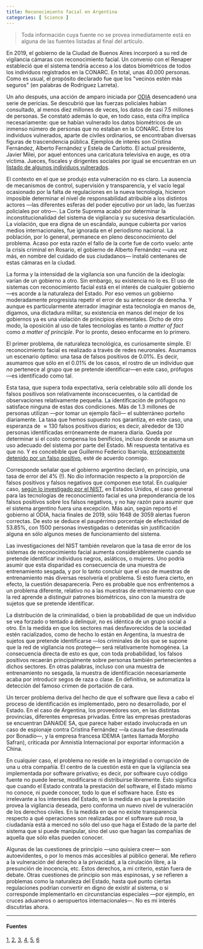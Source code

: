 ```yaml
---
title: Reconocimiento facial en Argentina
categories: [ Science ]
---
```


> Toda información cuya fuente no se provea inmediatamente está en alguna de las fuentes 
listadas al final del artículo.

En 2019, el gobierno de la Ciudad de Buenos Aires incorporó a su red de
vigilancia cámaras con reconocimiento facial. Un convenio con el Renaper
estableció que el sistema tendría acceso a los datos biométricos de todos los
individuos registrados en la CONARC. En total, unas $40.000$ personas. Como es
usual, el propósito declarado fue que los "vecinos estén más seguros" (en
palabras de Rodríguez Larreta).

Un año después, una acción de amparo iniciada por [ODIA](https://odia.legal/)
desencadenó una serie de pericias. Se descubrió que las fuerzas policiales
habían consultado, al menos diez millones de veces, los datos de casi 7.5
millones de personas. Se constató además lo que, en todo caso, esta cifra
implica necesariamente: que se habían vulnerado los datos biométricos de un
inmenso número de personas que no estaban en la CONARC. Entre los individuos
vulnerados, aparte de civiles ordinarios, se encontraban diversas figuras de
trascendencia pública. Ejemplos de interés son Cristina Fernández, Alberto
Fernández y Estela de Carlotto. El actual presidente, Javier Milei, por aquel
entonces una caricatura televisiva en auge, es otra víctima. Jueces, fiscales y
dirigentes sociales por igual se encuentran en un [listado de algunos individuos
vulnerados](https://www.mpf.gob.ar/pia/files/2023/04/Expte-228-22-resolucion-difusion-20-4-23.pdf).

El contexto en el que se produjo esta vulneración no es claro. La ausencia de
mecanismos de control, supervisión y transparencia, y el vacío legal ocasionado
por la falta de regulaciones en la nueva tecnología, hicieron imposible
determinar el nivel de responsabilidad atribuible a los distintos actores —las
diferentes esferas del poder ejecutivo por un lado, las fuerzas policiales por
otro—. La Corte Suprema acabó por determinar la inconstitucionalidad del
sistema de vigilancia y su sucesiva desarticulación. La violación, que era
digna de un escándalo, aunque cubierta por varios medios internacionales, fue
ignorada en el periodismo nacional. La población, por lo general, permanece en
pleno desconocimiento del problema. Acaso por esta razón el fallo de la corte
fue de corto vuelo: ante la crisis criminal en Rosario, el gobierno de Alberto Fernández —una
vez más, en nombre del cuidado de sus ciudadanos— instaló centenares de estas
cámaras en la ciudad.

La forma y la intensidad de la vigilancia son una función de la ideología:
varían de un gobierno a otro. Sin embargo, su existencia no lo es. El uso de
sistemas con reconocimiento facial está en el interés de cualquier gobierno—es
acorde a la naturaleza del Estado. Por eso vemos un gobierno moderadamente
progresista repetir el error de su antecesor de derecha. Y aunque es
particularmente aterrador imaginar esta tecnología en manos de, digamos, una
dictadura militar, su existencia en manos del mejor de los gobiernos ya
es una violación de principios elementales. Dicho de otro modo, la oposición al
uso de tales tecnologías es tanto *a matter of fact* como *a matter of
principle*. Por lo pronto, deseo enfocarme en lo primero.

El primer problema, de naturaleza tecnológica, es curiosamente simple. El
reconocimiento facial es realizado a través de redes neuronales. Asumamos un
escenario óptimo: una tasa de falsos positivos de $0.01$%. Es decir, asumamos
que sólo en el $0.01$% de los casos, el rostro de un individuo que *no*
pertenece al grupo que se pretende identificar—en este caso, prófugos—es
identificado como tal. 

Esta tasa, que supera toda expectativa, sería celebrable sólo allí donde los
falsos positivos son relativamente inconscecuentes, o la cantidad de
observaciones relativamente pequeña. La identificación de prófugos no satisface
ninguna de estas dos condiciones. Más de $1.3$ millones de personas utilizan
—por tomar un ejemplo fácil— el subterráneo porteño diariamente. La tasa que
hemos supuesto nos garantiza, en este caso, una esperanza de $\approx 130$
falsos positivos diarios; es decir, alrededor de $130$ personas identificadas
erróneamente de manera diaria. Queda por determinar si el costo compensa los
benificios, incluso donde se asuma un uso adecuado del sistema por parte del
Estado. Mi respuesta tentativa es que no. Y es concebible que Guillermo
Federico Ibarrola, [erróneamente detenido por un falso
positivo](https://www.pagina12.com.ar/209910-seis-dias-arrestado-por-un-error-del-sistema-de-reconocimien),
esté de acuerdo conmigo.

Corresponde señalar que el gobierno argentino declaró, en principio, una tasa
de error del 4% (!). No dio información respecto a la proporción de falsos
positivos y falsos negativos que componen ese total. En cualquier caso, [según
lo investigado por el NIST](https://www.nist.gov/speech-testimony/facial-recognition-technology-part-iii-ensuring-commercial-transparency-accuracy), en Estados Unidos, el caso general para las
tecnologías de reconocimiento facial es una preponderancia de los falsos
positivos sobre los falsos negativos, y no hay razón para asumir que el sistema
argentino fuera una excepción. Más aún, según reportó el gobierno al ODIA,
hacia finales de 2019, sólo 1648 de 3059 alertas fueron correctas. De esto se
deduce el paupérrimo porcentaje de efectividad de 53.85$\%$, con 1500 personas
investigadas o detenidas sin justificación alguna en sólo algunos meses de
funcionamiento del sistema.

Las investigaciones del NIST también revelaron que la tasa de error de los
sistemas de reconocimiento facial aumenta considerablemente cuando se pretende
identificar individuos negros, asiáticos, o mujeres. Uno podría asumir que esta
disparidad es consecuencia de una muestra de entrenamiento sesgada, y por lo
tanto concluir que el uso de muestras de entrenamiento más diversas resolvería
el problema. Si esto fuera cierto, en efecto, la cuestión desaparecería. Pero es
probable que nos enfrentemos a un problema diferente, relativo no a las muestras
de entrenamiento con que la red aprende a distinguir patrones biométricos, sino
con la muestra de sujetos que se pretende identificar. 

La distribución de la criminalidad, o bien la probabilidad de que un individuo
se vea forzado o tentado a delinquir, no es idéntica de un grupo social a otro.
En la medida en que los sectores maś desfavorecidos de la sociedad estén
racializados, como de hecho lo están en Argentina, la muestra de sujetos que
pretende identificarse —los criminales de los que se supone que la red de
vigilancia nos protege— será relativamente homogénea. La consecuencia directa
de esto es que, con toda probabilidad, los falsos positivos recaerán
principalmente sobre personas también pertenecientes a dichos sectores. En
otras palabras, incluso con una muestra de entrenamiento no sesgada, la muestra
de identificación necesariamente acaba por introducir segos de raza o clase. En
definitiva, se automatiza la detección del famoso crimen de portación de cara.


Un tercer problema deriva del hecho de que el software que lleva a cabo el
proceso de identificación es implementado, pero no desarrollado, por el Estado.
En el caso de Argentina, los proveedores son, en las distintas provincias,
diferentes empresas privadas. Entre las empresas prestadoras se encuentran
DANAIDE SA, que parece haber estado involucrada en un caso de espionaje contra
Cristina Fernández —la causa fue desestimada por Bonadío—, y la empresa
francesa IDEMIA (antes llamada Morpho Safran), criticada por Amnistía
Internacional por exportar información a China. 

En cualquier caso, el problema no reside en la integridad o corrupción de una u
otra compañía. El centro de la cuestión está en que la vigilancia sea
implementada por software privativo; es decir, por software cuyo código fuente no
puede leerse, modificarse ni distribuirse libremente. Esto significa que cuando
el Estado contrata la prestación del software, el Estado mismo no
conoce, ni puede conocer, todo lo que el software hace. Esto es irrelevante a los
intereses del Estado, en la medida en que la prestación provea la vigilancia
deseada, pero conforma un nuevo nivel de vulneración de los derechos civiles. En
la medida en que no existe transparencia respecto a qué operaciones son
realizadas por el software *sub rosa*, la ciudadanía está a merced no
sólo del uso que haga el Estado de la parte del sistema que sí puede manipular,
sino del uso que hagan las compañías de aquella que sólo ellas pueden conocer.


Algunas de las cuestiones de principio —uno quisiera creer— son
autoevidentes, o por lo menos más accesibles al público general. Me refiero a la
vulneración del derecho a la privacidad, a la cirulación libre, a la presunción
de inocencia, etc. Estos derechos, a mi criterio, están fuera de debate. Otras
cuestiones de principio son más espinosas, y se refieren a problemas como la
naturaleza del Estado, hasta qué punto ciertas regulaciones podrían convertir en
digno de existir al sistema, o si corresponde implementarlo en circunstancias
especiales —por ejemplo, en cruces aduaneros o aeropuertos internacionales—.
No es mi interés discutirlas ahora.


--- 

#### Fuentes 

[1](https://www.cels.org.ar/web/2024/02/el-sistema-de-reconocimiento-facial-sigue-suspendido-en-caba/), [2](https://www.cels.org.ar/web/2022/04/el-ministerio-de-seguridad-de-la-ciudad-busco-informacion-biometrica-de-7-millones-de-personas-de-manera-ilegal/), [3](https://buenosaires.gob.ar/jefedegobierno/noticias/horacio-rodriguez-larreta-presento-el-nuevo-sistema-de-reconocimiento-facial), [4](https://www.cels.org.ar/web/2023/04/confirman-la-inconstitucionalidad-del-uso-del-sistema-de-reconocimiento-facial/), [5](https://www.memo.com.ar/runrunes/donaide-camaras-seguridad-mendoza-video-vigilancia/), [6](https://www.alsur.lat/sites/default/files/2021-10/ALSUR_Reconocimiento%20facial%20en%20Latam_ES_Final.pdf)

